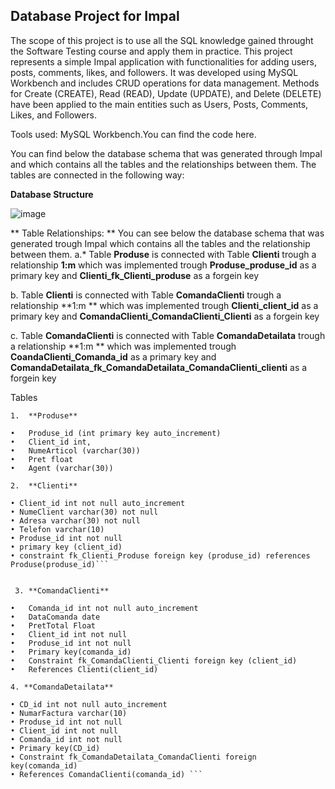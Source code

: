 ## Database Project for Impal

The scope of this project is to use all the SQL knowledge gained throught the Software Testing course and apply them in practice.
This project represents a simple Impal application with functionalities for adding users, posts, comments, likes, and followers.
It was developed using MySQL Workbench and includes CRUD operations for data management.
Methods for Create (CREATE), Read (READ), Update (UPDATE), and Delete (DELETE) have been applied to the main entities such as Users, Posts, Comments, Likes, and Followers.

Tools used: MySQL Workbench.You can find the code here.

You can find below the database schema that was generated through Impal and which contains all the tables and the relationships between them.
The tables are connected in the following way:

**Database Structure**

![image](https://github.com/user-attachments/assets/601ddc01-f809-4c0b-a417-a01b0c72bfaa)


** Table Relationships: **
You can see below the database schema that was generated trough Impal which contains all the tables and the relationship between them.
a.* Table **Produse** is connected with Table **Clienti** trough a relationship **1:m** which was implemented trough
**Produse_produse_id** as a primary key and
**Clienti_fk_Clienti_produse** as a forgein key

b. Table **Clienti** is connected with Table **ComandaClienti** trough a relationship **1:m ** which was implemented trough
**Clienti_client_id**  as a primary key and
**ComandaClienti_ComandaClienti_Clienti** as a forgein key 

c. Table **ComandaClienti** is connected with Table **ComandaDetailata** trough a relationship **1:m ** which was implemented trough
**CoandaClienti_Comanda_id**  as a primary key and
**ComandaDetailata_fk_ComandaDetailata_ComandaClienti_clienti** as a forgein key

Tables

```
1.	**Produse**

•	Produse_id (int primary key auto_increment)
•	Client_id int,
•	NumeArticol (varchar(30))
•	Pret float
•	Agent (varchar(30))

2.	**Clienti**
   
• Client_id int not null auto_increment
• NumeClient varchar(30) not null
• Adresa varchar(30) not null
• Telefon varchar(10)
• Produse_id int not null
• primary key (client_id)
• constraint fk_Clienti_Produse foreign key (produse_id) references Produse(produse_id)```


 3. **ComandaClienti**
    
•	Comanda_id int not null auto_increment
•	DataComanda date
•	PretTotal Float
•	Client_id int not null
•	Produse_id int not null
•	Primary key(comanda_id)
•	Constraint fk_ComandaClienti_Clienti foreign key (client_id) 
•	References Clienti(client_id)

4. **ComandaDetailata** 
   
• CD_id int not null auto_increment
• NumarFactura varchar(10)
• Produse_id int not null
• Client_id int not null
• Comanda_id int not null
• Primary key(CD_id)
• Constraint fk_ComandaDetailata_ComandaClienti foreign key(comanda_id) 
• References ComandaClienti(comanda_id) ```









